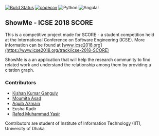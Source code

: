 [![Build Status](https://travis-ci.org/rafed123/showme.svg?branch=master)](https://travis-ci.org/rafed123/showme)
[![codecov](https://codecov.io/gh/rafed123/showme/branch/master/graph/badge.svg)](https://codecov.io/gh/rafed123/showme)
![Python](https://img.shields.io/badge/python-3.6+-blue.svg)
![Angular](https://img.shields.io/badge/angular-5.0-blue.svg)

## ShowMe - ICSE 2018 SCORE

This is a competitive project made for SCORE - a student competition held at the International Conference on Software Engineering (ICSE). More information can be found at [www.icse2018.org](https://www.icse2018.org/track/icse-2018-SCORE)

ShowMe is a an application that will help the research community to find related work and understand the relationship among them by providing a citation graph.

### Contributors
- [Kishan Kumar Ganguly](https://github.com/KKGanguly)
- [Moumita Asad](https://github.com/mou23)
- [Aquib Azmain](https://github.com/AquibAzmain)
- Eusha Kadir
- [Rafed Muhammad Yasir](https://github.com/rafed123)

Contributors are student of Institute of Information Technology (IIT), University of Dhaka